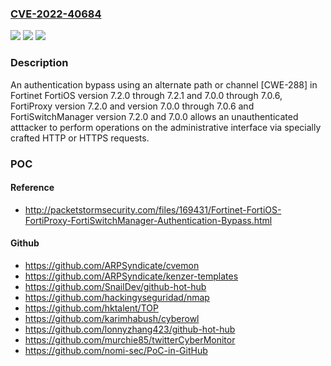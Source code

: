 ### [CVE-2022-40684](https://cve.mitre.org/cgi-bin/cvename.cgi?name=CVE-2022-40684)
![](https://img.shields.io/static/v1?label=Product&message=Fortinet%20FortiOS%2C%20FortiProxy%2C%20FortiSwitchManager&color=blue)
![](https://img.shields.io/static/v1?label=Version&message=n%2Fa&color=blue)
![](https://img.shields.io/static/v1?label=Vulnerability&message=Execute%20unauthorized%20code%20or%20commands&color=brighgreen)

### Description

An authentication bypass using an alternate path or channel [CWE-288] in Fortinet FortiOS version 7.2.0 through 7.2.1 and 7.0.0 through 7.0.6, FortiProxy version 7.2.0 and version 7.0.0 through 7.0.6 and FortiSwitchManager version 7.2.0 and 7.0.0 allows an unauthenticated atttacker to perform operations on the administrative interface via specially crafted HTTP or HTTPS requests.

### POC

#### Reference
- http://packetstormsecurity.com/files/169431/Fortinet-FortiOS-FortiProxy-FortiSwitchManager-Authentication-Bypass.html

#### Github
- https://github.com/ARPSyndicate/cvemon
- https://github.com/ARPSyndicate/kenzer-templates
- https://github.com/SnailDev/github-hot-hub
- https://github.com/hackingyseguridad/nmap
- https://github.com/hktalent/TOP
- https://github.com/karimhabush/cyberowl
- https://github.com/lonnyzhang423/github-hot-hub
- https://github.com/murchie85/twitterCyberMonitor
- https://github.com/nomi-sec/PoC-in-GitHub

